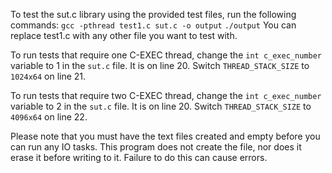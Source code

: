 To test the sut.c library using the provided test files, run the following commands:
`gcc -pthread test1.c sut.c -o output`
`./output`
You can replace test1.c with any other file you want to test with. 

To run tests that require one C-EXEC thread, change the `int c_exec_number` variable to 1 in the `sut.c` file. It is on line 20. Switch `THREAD_STACK_SIZE` to `1024x64` on line 21. 

To run tests that require two C-EXEC thread, change the `int c_exec_number` variable to 2 in the `sut.c` file. It is on line 20. Switch `THREAD_STACK_SIZE` to `4096x64` on line 22. 

Please note that you must have the text files created and empty before you can run any IO tasks. This program does not create the file, nor does it erase it before writing to it. Failure to do this can cause errors. 